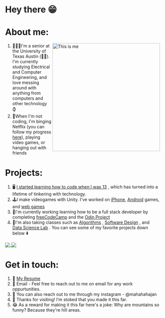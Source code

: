 # Hey there 😁

# About me:

<img src = 'https://github.com/mahahahajan/mahahahajan/blob/main/DSC_0005.jpg' alt = 'This is me' align='right' width = '350px' />


1. 👨🏽‍🎓I'm a senior at the University of Texas Austin (🤘🏽). I'm currently studying Electrical and Computer Engineering, and love messing around with anything from computers and other technology ⌚️
2. 📸When I'm not coding, I'm binging Netflix (you can follow my progress [here](https://www.notion.so/mahahahajan/ee8d0fd81c2e4bec893773baac2f59e6?v=1a3df7a87cb84536b4fb323ba4afa3d4)), playing video games, or hanging out with friends


# Projects:

1. 🖥 [I started learning how to code when I was 13](http://pulkitmportfolio.weebly.com/bio.html) , which has turned into a lifetime of tinkering with technology.
2. 🕹I make videogames with Unity. I've worked on [iPhone](https://mahahahajan.github.io/PortfolioPage/), [Android](https://mahahahajan.github.io/PortfolioPage/) games, and [web games](https://mahahahajan.itch.io/)
3. 🔋I'm currently working learning how to be a full stack developer by completing [freeCodeCamp](https://www.freecodecamp.org/mahahahajan) and the [Odin Project](https://github.com/mahahahajan/OdinProject)
4. 📒I'm also taking classes such as [Algorithms](https://github.com/mahahahajan/EE360C-Projects) , [Software Design](https://github.com/mahahahajan/EE422C-Projects) , and [Data Science Lab](https://github.com/mahahahajan/EE460J) . You can see some of my favorite projects down below ⬇️


<a href="https://github.com/anuraghazra/github-readme-stats">
  <img align="center" src="https://github-readme-stats.vercel.app/api?username=mahahahajan&layout=compact&show_icons=true&theme=dark&hide_border=true&border_radius=10px&hide=prs,issues" />
</a>
<a href="https://github.com/anuraghazra/github-readme-stats">
  <img align="center" src="https://github-readme-stats.vercel.app/api/top-langs/?username=mahahahajan&layout=compact&show_icons=true&theme=dark&hide_border=true&border_radius=10px" />
</a>

# Get in touch:

1. 📄 [My Resume](https://github.com/mahahahajan/mahahahajan/blob/main/CurrentResume2022.pdf)
2. 📧 Email - Feel free to reach out to me on email for any work oppurtunities.
3. 📲 You can also reach out to me through my instagram - @mahahahajan
4. 💙 Thanks for visiting! I’m stoked that you made it this far.
5. 😂 As a reward for making it this far here's a joke: Why are mountains so funny? Because they're hill areas.
